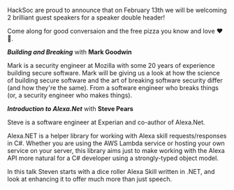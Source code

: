 HackSoc are proud to announce that on February 13th we will be welcoming 2 brilliant guest speakers for a speaker double header!

Come along for good conversaion and the free pizza you know and love ❤🍕.

***Building and Breaking*** with **Mark Goodwin**

Mark is a security engineer at Mozilla with some 20 years of experience building secure software. Mark will be giving us a look at how the science of building secure software and the art of breaking software security differ (and how they're the same). From a software engineer who breaks things (or, a security engineer who makes things).

***Introduction to Alexa.Net*** with **Steve Pears**

Steve is a software engineer at Experian and co-author of Alexa.Net. 

Alexa.NET is a helper library for working with Alexa skill requests/responses in C#. Whether you are using the AWS Lambda service or hosting your own service on your server, this library aims just to make working with the Alexa API more natural for a C# developer using a strongly-typed object model.

 In this talk Steven starts with a dice roller Alexa Skill written in .NET, and look at enhancing it to offer much more than just speech.